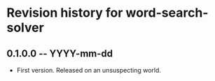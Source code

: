 # Revision history for word-search-solver

## 0.1.0.0 -- YYYY-mm-dd

* First version. Released on an unsuspecting world.
